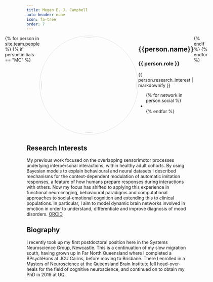 ```yaml
---
title: Megan E. J. Campbell
auto-header: none
icon: fa-tree
order: 7
---
```


<head>
<style>
img.portrait {
  border-radius: 50%;
  width: 300px;
  border: 1px solid #ddd;
  padding: 5px;
}
.row {
  display: flex;
  justify-content: center;
}
</style>
</head>

<section>
  <div class="row">
  {% for person in site.team.people %}
	{% if person.initials == "MC" %}
	  <div class="col">
		<img class="portrait" src="{{ person.image }}" alt="">
	  </div> 
	  <div class="col">
	      <h2> {{person.name}} </h2>
              <h3> {{ person.role }} </h3>
		 {{ person.research_interest | markdownify }}
		 <ul class="icons">
		{% for network in person.social %}
		  <li><a href="{{- network.url -}}" class="{{ network.icon }} fa-2x"></a></li>
		{% endfor %}
		</ul>
	  </div> 
	{% endif %}
  {% endfor %}
  </div>
</section>

## Research Interests
My previous work focused on the overlapping sensorimotor processes underlying interpersonal interactions, within healthy adult cohorts. By using Bayesian models to explain behavioural and neural datasets I described mechanisms for the context-dependent modulation of automatic imitation responses, a feature of how humans prepare responses during interactions with others. Now my focus has shifted to applying this experience in functional neuroimaging, behavioural paradigms and computational approaches to social-emotional cognition and extending this to clinical populations. In particular, I aim to model dynamic brain networks involved in emotion in order to understand, differentiate and improve diagnosis of mood disorders. [ORCID](https://orcid.org/0000-0003-4051-1529)

## Biography
I recently took up my first postdoctoral position here in the Systems Neuroscience Group, Newcastle. This is a continuation of my slow migration south, having grown up in Far North Queensland where I completed a BPsychHons at JCU Cairns, before moving to Brisbane. There I enrolled in a Masters of Neuroscience at the Queensland Brain Institute fell head-over-heals for the field of cognitive neuroscience, and continued on to obtain my PhD in 2019 at UQ. 



